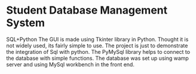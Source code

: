 # Student Database Management System
 SQL+Python
The GUI is made using Tkinter library in Python.
Thought it is not widely used, its fairly simple to use.
The project is just to demonstrate the integration of Sql with python.
The PyMySql library helps to connect to the database with simple functions.
The database was set up using wamp server and using MySql workbench in the front end.
